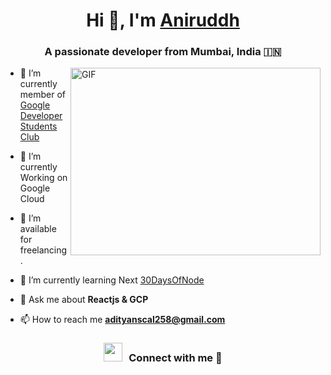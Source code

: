 <h1 align="center">Hi 👋, I'm <a href="https://100rabhcsmc.github.io/Me.io/" target="blank">
Aniruddh</a></h1>
<h3 align="center">A passionate developer from Mumbai, India &#127470;&#127475</h3>

  <img align="right" top="500" height="300" width="400" alt="GIF" src="https://media.giphy.com/media/SWoSkN6DxTszqIKEqv/giphy.gif">
</a>

- 🔭 I’m currently member of <a href="https://phoenix.tech/griffyn/" target="blank">Google Developer Students Club</a>

- 🌱 I’m currently Working on Google Cloud

- 🤝 I’m available for freelancing.

- 🌱 I’m currently learning Next <a href="https://github.com/100rabhcsmc/100DaysOfSwift" target="blank">30DaysOfNode</a>

- 💬 Ask me about **Reactjs & GCP**

- 📫 How to reach me **adityanscal258@gmail.com**

<h3 align="center" > <img src="https://media.giphy.com/media/iY8CRBdQXODJSCERIr/giphy.gif" width="30" height="30" style="margin-right: 10px;">Connect with me 🤝 </h3>

